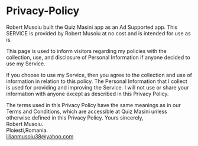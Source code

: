 # Privacy-Policy

Robert Musoiu built the Quiz Masini app as an Ad Supported app. This SERVICE is provided by Robert Musoiu at no cost and is intended for use as is.

This page is used to inform visitors regarding my policies with the collection, use, and disclosure of Personal Information if anyone decided to use my Service.

If you choose to use my Service, then you agree to the collection and use of information in relation to this policy. The Personal Information that I collect is used for providing and improving the Service. I will not use or share your information with anyone except as described in this Privacy Policy.

The terms used in this Privacy Policy have the same meanings as in our Terms and Conditions, which are accessible at Quiz Masini unless otherwise defined in this Privacy Policy.
Yours sincerely,  
Robert Musoiu.  
Ploiesti,Romania.  
lilianmusoiu38@yahoo.com
